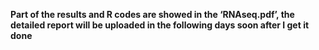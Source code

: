 **Part of  the results and R codes are showed in the ‘RNAseq.pdf’, the detailed report will be uploaded in the following days soon after I get it done**